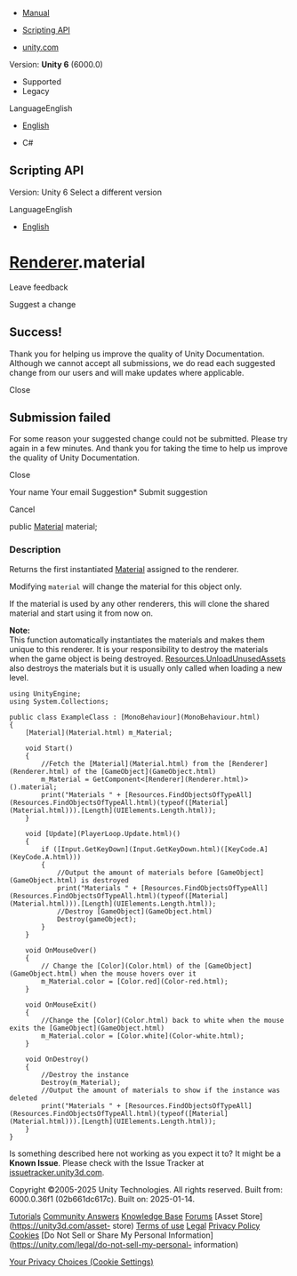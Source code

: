 [ ]()

  * [Manual](../Manual/index.html)
  * [Scripting API](../ScriptReference/index.html)

  * [unity.com](https://unity.com/)

Version: **Unity 6** (6000.0)

  * Supported
  * Legacy

LanguageEnglish

  * [English]()

  * C#

[ ](https://docs.unity3d.com)

## Scripting API

Version: Unity 6 Select a different version

LanguageEnglish

  * [English]()

#  [Renderer](Renderer.html).material

Leave feedback

Suggest a change

## Success!

Thank you for helping us improve the quality of Unity Documentation. Although
we cannot accept all submissions, we do read each suggested change from our
users and will make updates where applicable.

Close

## Submission failed

For some reason your suggested change could not be submitted. Please <a>try
again</a> in a few minutes. And thank you for taking the time to help us
improve the quality of Unity Documentation.

Close

Your name Your email Suggestion* Submit suggestion

Cancel

[ ]()

public [Material](Material.html) material;

### Description

Returns the first instantiated [Material](Material.html) assigned to the
renderer.

Modifying `material` will change the material for this object only.  
  
If the material is used by any other renderers, this will clone the shared
material and start using it from now on.  
  
**Note:**  
This function automatically instantiates the materials and makes them unique
to this renderer. It is your responsibility to destroy the materials when the
game object is being destroyed.
[Resources.UnloadUnusedAssets](Resources.UnloadUnusedAssets.html) also
destroys the materials but it is usually only called when loading a new level.

    
    
    using UnityEngine;
    using System.Collections;  
      
    public class ExampleClass : [MonoBehaviour](MonoBehaviour.html)
    {
        [Material](Material.html) m_Material;  
      
        void Start()
        {
            //Fetch the [Material](Material.html) from the [Renderer](Renderer.html) of the [GameObject](GameObject.html)
            m_Material = GetComponent<[Renderer](Renderer.html)>().material;
            print("Materials " + [Resources.FindObjectsOfTypeAll](Resources.FindObjectsOfTypeAll.html)(typeof([Material](Material.html))).[Length](UIElements.Length.html));
        }  
      
        void [Update](PlayerLoop.Update.html)()
        {
            if ([Input.GetKeyDown](Input.GetKeyDown.html)([KeyCode.A](KeyCode.A.html)))
            {
                //Output the amount of materials before [GameObject](GameObject.html) is destroyed
                print("Materials " + [Resources.FindObjectsOfTypeAll](Resources.FindObjectsOfTypeAll.html)(typeof([Material](Material.html))).[Length](UIElements.Length.html));
                //Destroy [GameObject](GameObject.html)
                Destroy(gameObject);
            }
        }  
      
        void OnMouseOver()
        {
            // Change the [Color](Color.html) of the [GameObject](GameObject.html) when the mouse hovers over it
            m_Material.color = [Color.red](Color-red.html);
        }  
      
        void OnMouseExit()
        {
            //Change the [Color](Color.html) back to white when the mouse exits the [GameObject](GameObject.html)
            m_Material.color = [Color.white](Color-white.html);
        }  
      
        void OnDestroy()
        {
            //Destroy the instance
            Destroy(m_Material);
            //Output the amount of materials to show if the instance was deleted
            print("Materials " + [Resources.FindObjectsOfTypeAll](Resources.FindObjectsOfTypeAll.html)(typeof([Material](Material.html))).[Length](UIElements.Length.html));
        }
    }
    

Is something described here not working as you expect it to? It might be a
**Known Issue**. Please check with the Issue Tracker at
[issuetracker.unity3d.com](https://issuetracker.unity3d.com).

Copyright ©2005-2025 Unity Technologies. All rights reserved. Built from:
6000.0.36f1 (02b661dc617c). Built on: 2025-01-14.

[Tutorials](https://unity3d.com/learn) [Community
Answers](https://answers.unity3d.com) [Knowledge
Base](https://support.unity3d.com/hc/en-us)
[Forums](https://forum.unity3d.com) [Asset Store](https://unity3d.com/asset-
store) [Terms of use](https://docs.unity3d.com/Manual/TermsOfUse.html)
[Legal](https://unity.com/legal) [Privacy
Policy](https://unity.com/legal/privacy-policy)
[Cookies](https://unity.com/legal/cookie-policy) [Do Not Sell or Share My
Personal Information](https://unity.com/legal/do-not-sell-my-personal-
information)

[Your Privacy Choices (Cookie Settings)](javascript:void\(0\);)

